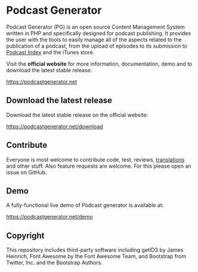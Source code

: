 # Podcast Generator

Podcast Generator (PG) is an open source Content Management System written in
PHP and specifically designed for podcast publishing.
It provides the user with the tools to easily manage all of the aspects related
to the publication of a podcast, from the upload of episodes to its submission
to [Podcast Index](https://podcastindex.org) and the iTunes store.

Visit the **official website** for more information, documentation, demo and to
download the latest stable release:

<https://podcastgenerator.net>

## Download the latest release

Download the latest stable release on the official website:

<https://podcastgenerator.net/download>

## Contribute

Everyone is most welcome to contribute code, test, reviews,
[translations](https://www.transifex.com/podcast-generator/podcast-generator/)
and other stuff.
Also feature requests are welcome.
For this please open an issue on GitHub.

## Demo

A fully-functional live demo of Podcast generator is available at:

<https://podcastgenerator.net/demo>

## Copyright

This repository includes third-party software including
getID3 by James Heinrich,
Font Awesome by the Font Awesome Team,
and
Bootstrap from Twitter, Inc. and the Bootstrap Authors.
